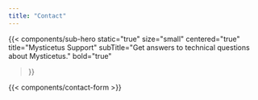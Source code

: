 ```yaml
---
title: "Contact"
---
```


{{< components/sub-hero
	static="true"
	size="small"
	centered="true"
	title="Mysticetus Support"
	subTitle="Get answers to technical questions about Mysticetus."
	bold="true"
>}}

{{< components/contact-form >}}